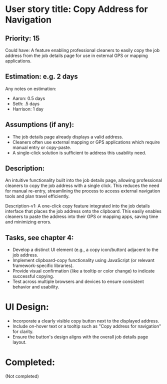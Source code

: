 # User story title: Copy Address for Navigation

## Priority: 15
Could have:
A feature enabling professional cleaners to easily copy the job address from the job details page for use in external GPS or mapping applications.

## Estimation: e.g. 2 days
Any notes on estimation:
* Aaron: 0.5 days
* Seth: .5 days
* Harrison: 1 day

## Assumptions (if any):
- The job details page already displays a valid address.
- Cleaners often use external mapping or GPS applications which require manual entry or copy-paste.
- A single-click solution is sufficient to address this usability need.

## Description:
An intuitive functionality built into the job details page, allowing professional cleaners to copy the job address with a single click. This reduces the need for manual re-entry, streamlining the process to access external navigation tools and plan travel efficiently.

Description-v1:
A one-click copy feature integrated into the job details interface that places the job address onto the clipboard. This easily enables cleaners to paste the address into their GPS or mapping apps, saving time and minimizing errors.

## Tasks, see chapter 4:
- Develop a distinct UI element (e.g., a copy icon/button) adjacent to the job address.
- Implement clipboard-copy functionality using JavaScript (or relevant framework-specific libraries).
- Provide visual confirmation (like a tooltip or color change) to indicate successful copying.
- Test across multiple browsers and devices to ensure consistent behavior and usability.

# UI Design:
- Incorporate a clearly visible copy button next to the displayed address.
- Include on-hover text or a tooltip such as "Copy address for navigation" for clarity.
- Ensure the button's design aligns with the overall job details page layout.

# Completed:
(Not completed)
